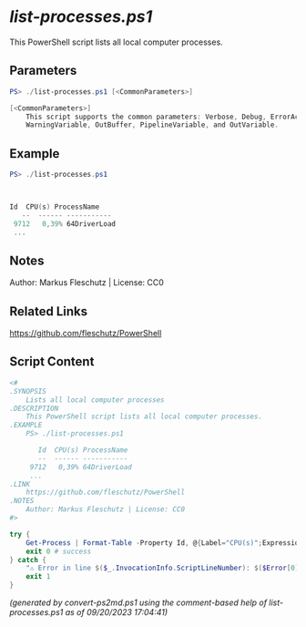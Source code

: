 *list-processes.ps1*
================

This PowerShell script lists all local computer processes.

Parameters
----------
```powershell
PS> ./list-processes.ps1 [<CommonParameters>]

[<CommonParameters>]
    This script supports the common parameters: Verbose, Debug, ErrorAction, ErrorVariable, WarningAction, 
    WarningVariable, OutBuffer, PipelineVariable, and OutVariable.
```

Example
-------
```powershell
PS> ./list-processes.ps1



Id  CPU(s) ProcessName
   --  ------ -----------
 9712   0,39% 64DriverLoad
 ...

```

Notes
-----
Author: Markus Fleschutz | License: CC0

Related Links
-------------
https://github.com/fleschutz/PowerShell

Script Content
--------------
```powershell
<#
.SYNOPSIS
	Lists all local computer processes
.DESCRIPTION
	This PowerShell script lists all local computer processes.
.EXAMPLE
	PS> ./list-processes.ps1

	   Id  CPU(s) ProcessName
	   --  ------ -----------
	 9712   0,39% 64DriverLoad
	 ...
.LINK
	https://github.com/fleschutz/PowerShell
.NOTES
	Author: Markus Fleschutz | License: CC0
#>

try {
	Get-Process | Format-Table -Property Id, @{Label="CPU(s)";Expression={$_.CPU.ToString("N")+"%"};Alignment="Right"}, ProcessName -AutoSize
	exit 0 # success
} catch {
	"⚠️ Error in line $($_.InvocationInfo.ScriptLineNumber): $($Error[0])"
	exit 1
}
```

*(generated by convert-ps2md.ps1 using the comment-based help of list-processes.ps1 as of 09/20/2023 17:04:41)*
